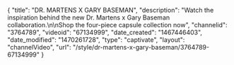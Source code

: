 {
    "title": "DR. MARTENS X GARY BASEMAN",
    "description": "Watch the inspiration behind the new Dr. Martens x Gary Baseman collaboration.\n\nShop the four-piece capsule collection now",
    "channelid": "3764789",
    "videoid": "67134999",
    "date_created": "1467446403",
    "date_modified": "1470261728",
    "type": "captivate",
    "layout": "channelVideo",
    "url": "\/style\/dr-martens-x-gary-baseman\/3764789-67134999"
}